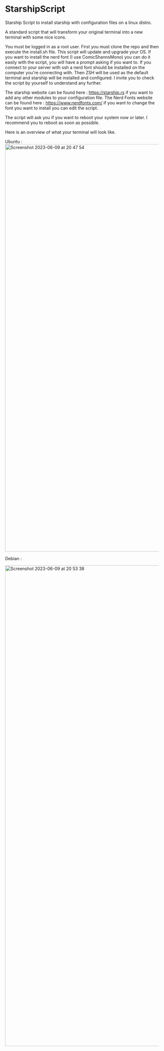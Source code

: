 # StarshipScript
Starship Script to install starship with configuration files on a linux distro.


A standard script that will transform your original terminal into a new terminal with some nice icons. 

You must be logged in as a root user. 
First you must clone the repo and then execute the install.sh file. 
This script will update and upgrade your OS. 
If you want to install the nerd font (I use ComicShannsMono) you can do it easily with the script, you will have a prompt asking if you want to. If you connect to your server with ssh a nerd font should be installed on the computer you're connecting with. 
Then ZSH will be used as the default terminal and starship will be installed and configured.
I invite you to check the script by yourself to understand any further. 

The starship website can be found here : https://starship.rs if you want to add any other modules to your configuration file. 
The Nerd Fonts website can be found here : https://www.nerdfonts.com/ if you want to change the font you want to install you can edit the script. 

The script will ask you if you want to reboot your system now or later. I recommend you to reboot as soon as possible.  

Here is an overview of what your terminal will look like. 

Ubuntu :
<img width="1335" alt="Screenshot 2023-06-09 at 20 47 54" src="https://github.com/NeevChandiramani/StarshipScript/assets/102186419/bb6ae732-1a0a-4c75-9294-369f8bf1e71c">

Debian :

<img width="1575" alt="Screenshot 2023-06-09 at 20 53 38" src="https://github.com/NeevChandiramani/StarshipScript/assets/102186419/f1dbde7b-9a4e-4265-a598-19118a933889">
